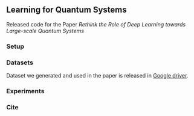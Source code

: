 ## Learning for Quantum Systems

Released code for the Paper *Rethink the Role of Deep Learning towards Large-scale Quantum Systems*

### Setup


### Datasets

Dataset we generated and used in the paper is released in [Google driver](https://drive.google.com/drive/folders/1nxtzRjxHECQ3cXZh3pzCI5mN1izIK1th?usp=sharing). 

### Experiments

### Cite
> 
